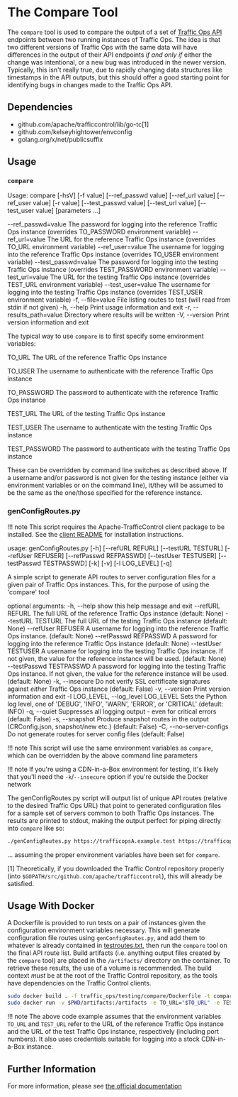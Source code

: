 <!--
	Licensed to the Apache Software Foundation (ASF) under one
	or more contributor license agreements.  See the NOTICE file
	distributed with this work for additional information
	regarding copyright ownership.  The ASF licenses this file
	to you under the Apache License, Version 2.0 (the
	"License"); you may not use this file except in compliance
	with the License.  You may obtain a copy of the License at

	  http://www.apache.org/licenses/LICENSE-2.0

	Unless required by applicable law or agreed to in writing,
	software distributed under the License is distributed on an
	"AS IS" BASIS, WITHOUT WARRANTIES OR CONDITIONS OF ANY
	KIND, either express or implied.  See the License for the
	specific language governing permissions and limitations
	under the License.
-->

The Compare Tool
================
The `compare` tool is used to compare the output of a set of [Traffic Ops API](https://traffic-control-cdn.readthedocs.io/en/latest/api/) endpoints between two running instances of Traffic Ops. The idea is that two different versions of Traffic Ops with the same data will have differences in the output of their API endpoints *if and only if* either the change was intentional, or a new bug was introduced in the newer version. Typically, this isn't really true, due to rapidly changing data structures like timestamps in the API outputs, but this should offer a good starting point for identifying bugs in changes made to the Traffic Ops API.

Dependencies
------------
-   github.com/apache/trafficcontrol/lib/go-tc[1]
-   github.com/kelseyhightower/envconfig
-   golang.org/x/net/publicsuffix

Usage
-----

### `compare`

Usage: compare \[-hsV\] \[-f value\] \[--ref\_passwd value\] \[--ref\_url value\] \[--ref\_user value\] \[-r value\] \[--test\_passwd value\] \[--test\_url value\] \[--test\_user value\] \[parameters ...\]

--ref\_passwd=value        The password for logging into the reference Traffic Ops instance (overrides TO\_PASSWORD environment variable)
--ref\_url=value           The URL for the reference Traffic Ops instance (overrides TO\_URL environment variable)
--ref\_user=value          The username for logging into the reference Traffic Ops instance (overrides TO\_USER environment variable)
--test\_passwd=value       The password for logging into the testing Traffic Ops instance (overrides TEST\_PASSWORD environment variable)
--test\_url=value          The URL for the testing Traffic Ops instance (overrides TEST\_URL environment variable)
--test\_user=value         The username for logging into the testing Traffic Ops instance (overrides TEST\_USER environment variable)
-f, --file=value           File listing routes to test (will read from stdin if not given)
-h, --help                 Print usage information and exit
-r, --results\_path=value  Directory where results will be written
-V, --version              Print version information and exit

The typical way to use `compare` is to first specify some environment variables:

TO\_URL
The URL of the reference Traffic Ops instance

TO\_USER
The username to authenticate with the reference Traffic Ops instance

TO\_PASSWORD
The password to authenticate with the reference Traffic Ops instance

TEST\_URL
The URL of the testing Traffic Ops instance

TEST\_USER
The username to authenticate with the testing Traffic Ops instance

TEST\_PASSWORD
The password to authenticate with the testing Traffic Ops instance

These can be overridden by command line switches as described above. If a username and/or password is not given for the testing instance (either via environment variables or on the command line), it/they will be assumed to be the same as the one/those specified for the reference instance.

### genConfigRoutes.py

!!! note
  This script requires the Apache-TrafficControl client package to be installed. See the [client README](../../../clients/python/README.rst) for installation instructions.

usage: genConfigRoutes.py [-h] [--refURL REFURL] [--testURL TESTURL]
                          [--refUser REFUSER] [--refPasswd REFPASSWD]
                          [--testUser TESTUSER] [--testPasswd TESTPASSWD] [-k]
                          [-v] [-l LOG_LEVEL] [-q]

A simple script to generate API routes to server configuration files for a
given pair of Traffic Ops instances. This, for the purpose of using the
'compare' tool

optional arguments:
  -h, --help            show this help message and exit
  --refURL REFURL       The full URL of the reference Traffic Ops instance
                        (default: None)
  --testURL TESTURL     The full URL of the testing Traffic Ops instance
                        (default: None)
  --refUser REFUSER     A username for logging into the reference Traffic Ops
                        instance. (default: None)
  --refPasswd REFPASSWD
                        A password for logging into the reference Traffic Ops
                        instance (default: None)
  --testUser TESTUSER   A username for logging into the testing Traffic Ops
                        instance. If not given, the value for the reference
                        instance will be used. (default: None)
  --testPasswd TESTPASSWD
                        A password for logging into the testing Traffic Ops
                        instance. If not given, the value for the reference
                        instance will be used. (default: None)
  -k, --insecure        Do not verify SSL certificate signatures against
                        *either* Traffic Ops instance (default: False)
  -v, --version         Print version information and exit
  -l LOG_LEVEL, --log_level LOG_LEVEL
                        Sets the Python log level, one of 'DEBUG', 'INFO',
                        'WARN', 'ERROR', or 'CRITICAL' (default: INFO)
  -q, --quiet           Suppresses all logging output - even for critical
                        errors (default: False)
  -s, --snapshot        Produce snapshot routes in the output (CRConfig.json,
                        snapshot/new etc.) (default: False)
  -C, --no-server-configs
                        Do not generate routes for server config files
                        (default: False)


!!! note
	This script will use the same environment variables as `compare`, which can be overridden by the above  command line parameters

!!! note
	If you're using a CDN-in-a-Box environment for testing, it's likely that you'll need the `-k`/`--insecure` option if you're outside the Docker network

The genConfigRoutes.py script will output list of unique API routes (relative to the desired Traffic Ops URL) that point to generated configuration files for a sample set of servers common to both Traffic Ops instances. The results are printed to stdout, making the output perfect for piping directly into `compare` like so:

```bash
./genConfigRoutes.py https://trafficopsA.example.test https://trafficopsB.example.test username:password | ./compare
```

... assuming the proper environment variables have been set for `compare`.

[1] Theoretically, if you downloaded the Traffic Control repository properly (into `$GOPATH/src/github.com/apache/trafficcontrol`), this will already be satisfied.

Usage With Docker
-----------------
A Dockerfile is provided to run tests on a pair of instances given the configuration environment variables necessary. This will generate configuration file routes using `genConfigRoutes.py`, and add them to whatever is already contained in [testroutes.txt](./testroutes.txt), then run the `compare` tool on the final API route list. Build artifacts (i.e. anything output files created by the `compare` tool) are placed in the `/artifacts/` directory on the container. To retrieve these results, the use of a volume is recommended. The build context _must_ be at the root of the Traffic Control repository, as the tools have dependencies on the Traffic Control clients.

```bash
sudo docker build . -f traffic_ops/testing/compare/Dockerfile -t compare:latest
sudo docker run -v $PWD/artifacts:/artifacts -e TO_URL="$TO_URL" -e TEST_URL="$TEST_URL" -e TO_USER="admin" -e TO_PASSWORD="twelve" -e TEST_USER="admin" -e TEST_PASSWORD="twelve" compare:latest
```

!!! note
	The above code example assumes that the environment variables `TO_URL` and `TEST_URL` refer to the URL of the reference Traffic Ops instance and the URL of the test Traffic Ops instance, respectively (including port numbers). It also uses credentials suitable for logging into a stock CDN-in-a-Box instance.


Further Information
-------------------
For more information, please see [the official documentation](https://traffic-control-cdn.readthedocs.io/en/latest/tools/compare.html)
